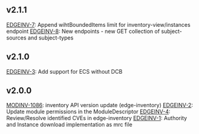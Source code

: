 ## v2.1.1
[EDGEINV-7](https://folio-org.atlassian.net/browse/EDGEINV-7?atlOrigin=eyJpIjoiYmJhNzkzZTQ4MjU3NDU3ZWFiMWZjMGEwMGRlNjcyNTYiLCJwIjoiaiJ9): Append wihtBoundedItems limit for inventory-view/instances endpoint
[EDGEINV-8](https://folio-org.atlassian.net/browse/EDGEINV-8?atlOrigin=eyJpIjoiZWE5OGU5YmMxMDVlNDU3YjhiMmRjMWVkNWE3ZmQ0Y2IiLCJwIjoiaiJ9): New endpoints - new GET collection of subject-sources and subject-types

## v2.1.0
[EDGEINV-3](https://folio-org.atlassian.net/browse/EDGEINV-3): Add support for ECS without DCB 

## v2.0.0
[MODINV-1086](https://folio-org.atlassian.net/browse/MODINV-1086): inventory API version update (edge-inventory)
[EDGEINV-2](https://folio-org.atlassian.net/browse/EDGEINV-2): Update module permissions in the ModuleDescriptor
[EDGEINV-4](https://folio-org.atlassian.net/browse/EDGEINV-4): Review/Resolve identified CVEs in edge-inventory
[EDGEINV-1](https://folio-org.atlassian.net/browse/EDGEINV-1): Authority and Instance download implementation as mrc file
